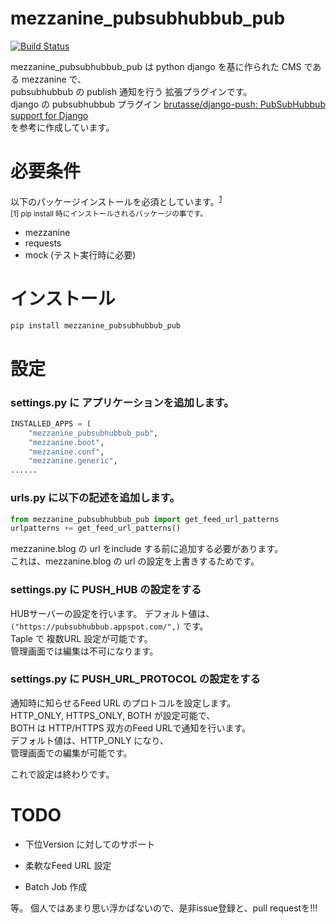 mezzanine_pubsubhubbub_pub
==========================

[![Build Status](https://travis-ci.org/kemsakurai/mezzanine-pubsubhubbub-pub.svg?branch=master)](https://travis-ci.org/kemsakurai/mezzanine-pubsubhubbub-pub)

mezzanine_pubsubhubbub_pub は python django を基に作られた CMS である mezzanine で、  
pubsubhubbub の publish 通知を行う 拡張プラグインです。  
django の pubsubhubbub プラグイン [brutasse/django-push: PubSubHubbub support for Django](https://github.com/brutasse/django-push)  
を参考に作成しています。  

必要条件
======================

以下のパッケージインストールを必須としています。<sup>[1](#note1)</sup>  
<small id="note1">[1] pip install 時にインストールされるパッケージの事です。</small>  

* mezzanine 
* requests 
* mock (テスト実行時に必要)

インストール
======================
```console
pip install mezzanine_pubsubhubbub_pub
```

設定
======================

### settings.py に アプリケーションを追加します。  

```python
INSTALLED_APPS = (
    "mezzanine_pubsubhubbub_pub",
    "mezzanine.boot",
    "mezzanine.conf",
    "mezzanine.generic",
......

```

### urls.py に以下の記述を追加します。  
```python
from mezzanine_pubsubhubbub_pub import get_feed_url_patterns
urlpatterns += get_feed_url_patterns()
```
mezzanine.blog の url をinclude する前に追加する必要があります。  
これは、mezzanine.blog の url の設定を上書きするためです。  

### settings.py に PUSH_HUB の設定をする    
HUBサーバーの設定を行います。
デフォルト値は、```("https://pubsubhubbub.appspot.com/",)``` です。  
Taple で 複数URL 設定が可能です。  
管理画面では編集は不可になります。  

### settings.py に PUSH_URL_PROTOCOL の設定をする  
通知時に知らせるFeed URL のプロトコルを設定します。  
HTTP_ONLY, HTTPS_ONLY, BOTH が設定可能で、  
BOTH は HTTP/HTTPS 双方のFeed URLで通知を行います。  
デフォルト値は、HTTP_ONLY になり、  
管理画面での編集が可能です。  

これで設定は終わりです。  

TODO
====
* 下位Version に対してのサポート

* 柔軟なFeed URL 設定

* Batch Job 作成  

等。 個人ではあまり思い浮かばないので、是非issue登録と、pull requestを!!!

